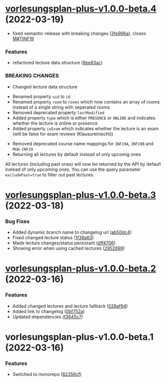 # [vorlesungsplan-plus-v1.0.0-beta.4](https://github.com/larsrickert/vorlesungsplan-plus/compare/vorlesungsplan-plus-v1.0.0-beta.3...vorlesungsplan-plus-v1.0.0-beta.4) (2022-03-19)


* fixed semantic-release with breaking changes ([3fe996a](https://github.com/larsrickert/vorlesungsplan-plus/commit/3fe996a5bae564a741427f797ee448d540ca2560)), closes [M#TINF19](https://github.com/M/issues/TINF19)


### Features

* refactored lecture data structure ([8ee83ac](https://github.com/larsrickert/vorlesungsplan-plus/commit/8ee83ac10d4c3b0621c24eb4598bff5763d78527))


### BREAKING CHANGES

* Changed lecture data structure

- Renamed property `uid` to `id`
- Renamed property `room` to `rooms` which now contains an array of rooms instead of a single string with seperated rooms
- Removed deprecated property `lastModified`
- Added property `type` which is either `PRESENCE` or `ONLINE` and indicates whether the lecture is online or presence
- Added property `isExam` which indicates whether the lecture is an exam (will be false for exam reviews (Klausureinsicht))
* Removed deprecated course name mappings for `INF19A`, `INF19B` and `MGH-INF19`
* Returning all lectures by default instead of only upcomig ones

All lectures (including past ones) will now be returned by the API by default instead of only upcoming
ones. You can use the query parameter `excludePast=true` to filter out past lectures.

# [vorlesungsplan-plus-v1.0.0-beta.3](https://github.com/larsrickert/vorlesungsplan-plus/compare/vorlesungsplan-plus-v1.0.0-beta.2...vorlesungsplan-plus-v1.0.0-beta.3) (2022-03-18)


### Bug Fixes

* Added dynamic branch name to changelog url ([ab50dc4](https://github.com/larsrickert/vorlesungsplan-plus/commit/ab50dc485ee67fb17e2d69a026367c9fbc11c22f))
* Fixed changed lecture status ([1f38a63](https://github.com/larsrickert/vorlesungsplan-plus/commit/1f38a63eb7ed4d486d2c128017560c1756ee6d32))
* Made lecture changes/status persistant ([dff4706](https://github.com/larsrickert/vorlesungsplan-plus/commit/dff4706500c54df90d6ce50ba90e6a04b6ebc083))
* Showing error when using cached lectures ([2952699](https://github.com/larsrickert/vorlesungsplan-plus/commit/2952699d7ef368e758315c9dd46c100ca76611c0))

# [vorlesungsplan-plus-v1.0.0-beta.2](https://github.com/larsrickert/vorlesungsplan-plus/compare/vorlesungsplan-plus-v1.0.0-beta.1...vorlesungsplan-plus-v1.0.0-beta.2) (2022-03-16)


### Features

* Added changed lectures and lecture fallback ([028af94](https://github.com/larsrickert/vorlesungsplan-plus/commit/028af9423c1407c4117afc5fd73dc5e92ad31146))
* Added link to changelog ([0bf752a](https://github.com/larsrickert/vorlesungsplan-plus/commit/0bf752aaddabd8aa084a45b341c6faae81772b66))
* Updated dependencies ([f3645c7](https://github.com/larsrickert/vorlesungsplan-plus/commit/f3645c7b387be5b9e95fc5f5553be579919a46d6))

# vorlesungsplan-plus-v1.0.0-beta.1 (2022-03-16)


### Features

* Switched to monorepo ([82356cf](https://github.com/larsrickert/vorlesungsplan-plus/commit/82356cf7832e929bc31d399b12950131e55af675))
